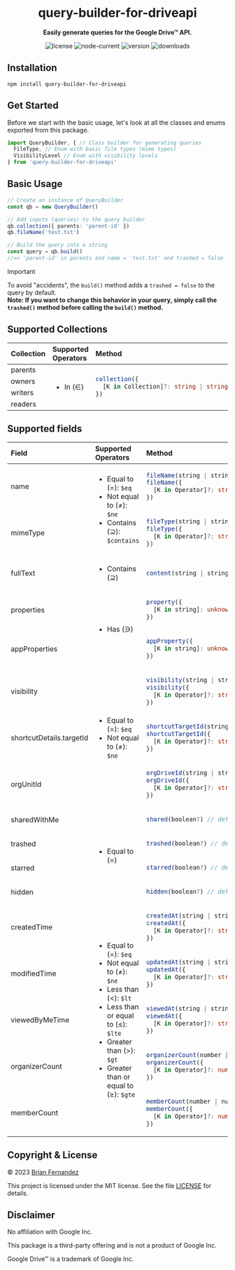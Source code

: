 <h1 align="center">
  query-builder-for-driveapi
</h1>

<p align="center">
  <b>Easily generate queries for the Google Drive™ API.</b>
</p>

<div align="center">

  ![license](https://img.shields.io/npm/l/query-builder-for-driveapi?color=blue)
  ![node-current](https://img.shields.io/node/v/query-builder-for-driveapi?color=darkgreen)
  ![version](https://img.shields.io/npm/v/query-builder-for-driveapi?color=orange)
  ![downloads](https://img.shields.io/npm/dt/query-builder-for-driveapi.svg)

</div>

## Installation

```shell
npm install query-builder-for-driveapi
```

## Get Started

Before we start with the basic usage, let's look at all the classes and enums exported from this package.

```ts
import QueryBuilder, { // Class builder for generating queries
  FileType, // Enum with basic file types (mime types)
  VisibilityLevel // Enum with visibility levels
} from 'query-builder-for-driveapi'
```

## Basic Usage

```ts
// Create an instance of QueryBuilder
const qb = new QueryBuilder()

// Add inputs (queries) to the query builder
qb.collection({ parents: 'parent-id' })
qb.fileName('test.txt')

// Build the query into a string
const query = qb.build()
//=> 'parent-id' in parents and name = 'test.txt' and trashed = false
```

> [!IMPORTANT]
> To avoid "accidents", the `build()` method adds a `trashed = false` to the query by default. <br>
> <b>Note: If you want to change this behavior in your query, simply call the `trashed()` method before calling the `build()` method.</b>

## Supported Collections

<table>
<thead>
<tr><th align='left'>Collection</th><th align='left'>Supported Operators</th><th align='left'>Method</th></tr>
</thead>
<tbody>
<tr><td>parents</td><td rowspan="4">

- In (∈)

</td><td rowspan="4">

```ts
collection({
  [K in Collection]?: string | string[]
})
```

</td></tr>
<tr><td>owners</td></tr>
<tr><td>writers</td></tr>
<tr><td>readers</td></tr>
</tbody>
</table>

## Supported fields

<table>
<thead>
<tr><th align='left'>Field</th><th align='left'>Supported Operators</th><th align='left'>Method</th></tr>
</thead>
<tbody>
<tr><td>name</td><td rowspan="2">

- Equal to (=): `$eq`
- Not equal to (≠): `$ne`
- Contains (⊇): `$contains`

</td><td>

```ts
fileName(string | string[])
fileName({
  [K in Operator]?: string | string[]
})
```

</td></tr>
<tr><td>mimeType</td><td>

```ts
fileType(string | string[])
fileType({
  [K in Operator]?: string | string[]
})
```

</td></tr>
<tr><td>fullText</td><td>

- Contains (⊇)

</td><td>

```ts
content(string | string[])
```

</td></tr>
<tr><td>properties</td><td rowspan="2">

- Has (∋)

</td><td>

```ts
property({
  [K in string]: unknown | unknown[]
})
```

</td></tr>
<tr><td>appProperties</td><td>

```ts
appProperty({
  [K in string]: unknown | unknown[]
})
```

</td></tr>
<tr><td>visibility</td><td rowspan="3">

- Equal to (=): `$eq`
- Not equal to (≠): `$ne`

</td><td>

```ts
visibility(string | string[])
visibility({
  [K in Operator]?: string | string[]
})
```

</td></tr>
<tr><td>shortcutDetails.targetId</td><td>

```ts
shortcutTargetId(string | string[])
shortcutTargetId({
  [K in Operator]?: string | string[]
})
```

</td></tr>
<tr><td>orgUnitId</td><td>

```ts
orgDriveId(string | string[])
orgDriveId({
  [K in Operator]?: string | string[]
})
```

</td></tr>
<tr><td>sharedWithMe</td><td rowspan="4">

- Equal to (=)

</td><td>

```ts
shared(boolean?) // default: true
```

</td></tr>
<tr><td>trashed</td><td>

```ts
trashed(boolean?) // default: true
```

</td></tr>
<tr><td>starred</td><td>

```ts
starred(boolean?) // default: true
```

</td></tr>
<tr><td>hidden</td><td>

```ts
hidden(boolean?) // default: true
```

</td></tr>
<tr><td>createdTime</td><td rowspan="5">

- Equal to (=): `$eq`
- Not equal to (≠): `$ne`
- Less than (<): `$lt`
- Less than or equal to (≤): `$lte`
- Greater than (>): `$gt`
- Greater than or equal to (≥): `$gte`

</td><td>

```ts
createdAt(string | string[])
createdAt({
  [K in Operator]?: string | string[]
})
```

</td></tr>
<tr><td>modifiedTime</td><td>

```ts
updatedAt(string | string[])
updatedAt({
  [K in Operator]?: string | string[]
})
```
  
</td></tr>
<tr><td>viewedByMeTime</td><td>

```ts
viewedAt(string | string[])
viewedAt({
  [K in Operator]?: string | string[]
})
```

</td></tr>
<tr><td>organizerCount</td><td>

```ts
organizerCount(number | number[])
organizerCount({
  [K in Operator]?: number | number[]
})
```

</td></tr>
<tr><td>memberCount</td><td>

```ts
memberCount(number | number[])
memberCount({
  [K in Operator]?: number | number[]
})
```

</td></tr>
</tbody>
</table>

## Copyright & License

© 2023 [Brian Fernandez](https://github.com/br14n-sol)

This project is licensed under the MIT license. See the file [LICENSE](LICENSE) for details.

## Disclaimer

No affiliation with Google Inc.

This package is a third-party offering and is not a product of Google Inc.

Google Drive™ is a trademark of Google Inc.
